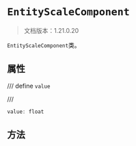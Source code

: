 # `EntityScaleComponent`

> 文档版本：1.21.0.20

`EntityScaleComponent`类。

## 属性

/// define
`value`


///

```js
value: float
```


## 方法
